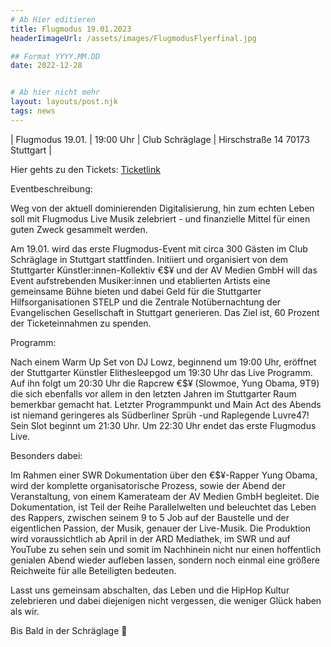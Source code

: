 ```yaml
---
# Ab Hier editieren
title: Flugmodus 19.01.2023
headerIimageUrl: /assets/images/FlugmodusFlyerfinal.jpg

## Format YYYY.MM.DD
date: 2022-12-28


# Ab hier nicht mehr
layout: layouts/post.njk
tags: news
---
```




| Flugmodus 19.01. | 19:00 Uhr | Club Schräglage | Hirschstraße 14 70173 Stuttgart |

Hier gehts zu den Tickets: <a href="https://www.eventbrite.com/e/flugmodus-tickets-492911550717">Ticketlink</a>


Eventbeschreibung:

Weg von der aktuell dominierenden Digitalisierung, hin zum echten Leben soll mit
Flugmodus Live Musik zelebriert - und finanzielle Mittel für einen guten Zweck gesammelt
werden.

Am 19.01. wird das erste Flugmodus-Event mit circa 300 Gästen im Club Schräglage in
Stuttgart stattfinden. Initiiert und organisiert von dem Stuttgarter Künstler:innen-Kollektiv €$¥
und der AV Medien GmbH will das Event aufstrebenden Musiker:innen und etablierten
Artists eine gemeinsame Bühne bieten und dabei Geld für die Stuttgarter Hilfsorganisationen
STELP und die Zentrale Notübernachtung der Evangelischen Gesellschaft in Stuttgart
generieren. Das Ziel ist, 60 Prozent der Ticketeinnahmen zu spenden.

Programm:

Nach einem Warm Up Set von DJ Lowz, beginnend um 19:00 Uhr,
eröffnet der Stuttgarter Künstler Elithesleepgod um 19:30 Uhr das Live Programm.
Auf ihn folgt um 20:30 Uhr die Rapcrew €$¥ (Slowmoe, Yung Obama, 9T9) die sich
ebenfalls vor allem in den letzten Jahren im Stuttgarter Raum bemerkbar gemacht hat.
Letzter Programmpunkt und Main Act des Abends ist niemand geringeres als Südberliner
Sprüh -und Raplegende Luvre47! Sein Slot beginnt um 21:30 Uhr.
Um 22:30 Uhr endet das erste Flugmodus Live.

Besonders dabei:

Im Rahmen einer SWR Dokumentation über den €$¥-Rapper Yung Obama, wird der
komplette organisatorische Prozess, sowie der Abend der Veranstaltung, von einem
Kamerateam der AV Medien GmbH begleitet.
Die Dokumentation, ist Teil der Reihe Parallelwelten und beleuchtet das Leben des Rappers,
zwischen seinem 9 to 5 Job auf der Baustelle und der eigentlichen Passion, der Musik,
genauer der Live-Musik. Die Produktion wird voraussichtlich ab April in der ARD Mediathek,
im SWR und auf YouTube zu sehen sein und somit im Nachhinein nicht nur einen hoffentlich
genialen Abend wieder aufleben lassen, sondern noch einmal eine größere Reichweite für
alle Beteiligten bedeuten.

Lasst uns gemeinsam abschalten, das Leben und die HipHop Kultur zelebrieren und dabei
diejenigen nicht vergessen, die weniger Glück haben als wir.

Bis Bald in der Schräglage 🛫